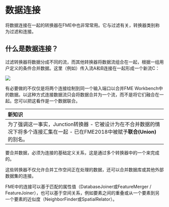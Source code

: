 # 数据连接

将数据连接在一起的转换器在FME中也非常常用。它与过滤有关，转换器类别称为过滤和连接。

## 什么是数据连接？

过滤转换器将数据分成不同的流，而其他转换器将数据流组合在一起，根据一组用户定义的条件合并数据。这里（例如）传入流A和B连接在一起形成一个新流C：

![](../../.gitbook/assets/img4.048.featurejoindiagramhalfscale.png)

有必要做的不仅仅是将两个连接绘制到同一个输入端口以合并FME Workbench中的数据。以这种方式连接数据流只会将数据合并为一个流，而不是将它们融合在一起。您可以把这看作是一个数据联合。

|  新知识 |
| :--- |
|  为了强调这一事实，Junction转换器 - 它被设计为在不合并数据的情况下将多个连接汇集在一起 - 已在FME2018中被赋予**联合(Union)** 的别名。 |

要合并数据，必须为连接的基础定义关系，这是通过多个转换器中的一个来完成的。

这些转换器不仅允许合并工作空间正在处理的数据，还可以合并数据库或其他外部数据集的连接。

FME中的连接可以基于匹配的属性值（DatabaseJoiner或FeatureMerger / FeatureJoiner），也可以基于空间关系，例如要素之间的重叠或从一个要素到另一个要素的近似度（NeighborFinder或SpatialRelator）。

